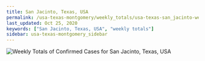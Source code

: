 ```yaml
---
title: San Jacinto, Texas, USA
permalink: /usa-texas-montgomery/weekly_totals/usa-texas-san_jacinto-weekly_totals.html
last_updated: Oct 25, 2020
keywords: ["San Jacinto, Texas, USA", "weekly totals"]
sidebar: usa-texas-montgomery_sidebar
---
```


![Weekly Totals of Confirmed Cases for San Jacinto, Texas, USA](/covid_tracker/images/graphs/usa-texas-san_jacinto-weekly_totals_graph.png)

